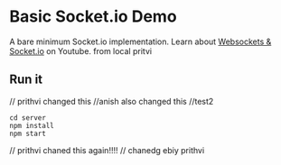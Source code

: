 # Basic Socket.io Demo

A bare minimum Socket.io implementation. Learn about [Websockets & Socket.io](https://youtu.be/1BfCnjr_Vjg) on Youtube.
from local pritvi

## Run it

// prithvi changed this
//anish also changed this
//test2

```
cd server
npm install
npm start
```

// prithvi chaned this again!!!!
// chanedg ebiy prithvi

<!-- hello tehre -->
